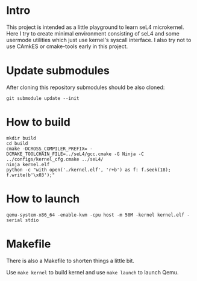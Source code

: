 # Intro

This project is intended as a little playground to learn seL4 microkernel. Here I try to create minimal environment consisting of seL4 and some usermode utilities which just use kernel's syscall interface. I also try not to use CAmkES or cmake-tools early in this project.

# Update submodules

After cloning this repository submodules should be also cloned:

`git submodule update --init`

# How to build

```
mkdir build
cd build
cmake -DCROSS_COMPILER_PREFIX= -DCMAKE_TOOLCHAIN_FILE=../seL4/gcc.cmake -G Ninja -C ../configs/kernel_cfg.cmake ../seL4/
ninja kernel.elf
python -c "with open('./kernel.elf', 'r+b') as f: f.seek(18); f.write(b'\x03');"
```

# How to launch

`qemu-system-x86_64 -enable-kvm -cpu host -m 50M -kernel kernel.elf -serial stdio`

# Makefile

There is also a Makefile to shorten things a little bit.

Use `make kernel` to build kernel and use `make launch` to launch Qemu.
